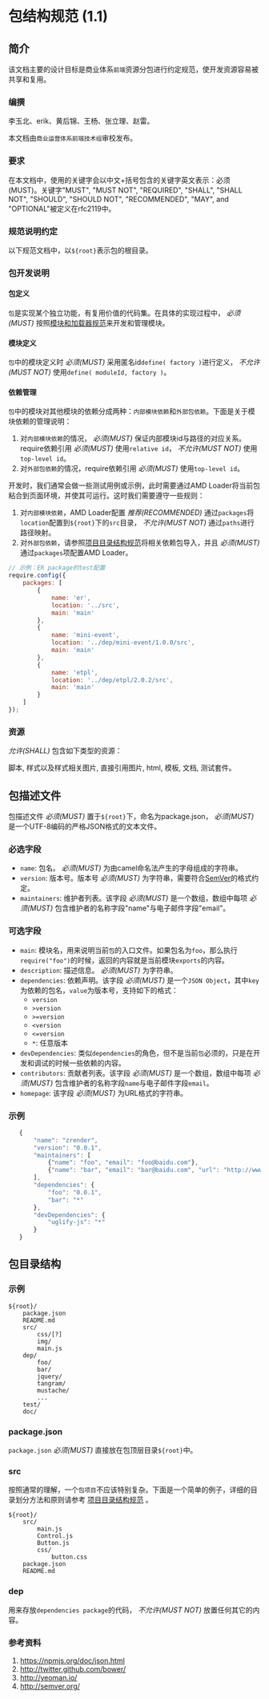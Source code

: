 # 包结构规范 (1.1)

## 简介

该文档主要的设计目标是商业体系`前端`资源分包进行约定规范，使开发资源容易被共享和复用。

### 编撰

李玉北、erik、黄后锦、王杨、张立理、赵雷。

本文档由`商业运营体系前端技术组`审校发布。

### 要求

在本文档中，使用的关键字会以中文+括号包含的关键字英文表示：必须(MUST)。关键字"MUST", "MUST NOT", "REQUIRED", "SHALL", "SHALL NOT", "SHOULD", "SHOULD NOT", "RECOMMENDED", "MAY", and "OPTIONAL"被定义在rfc2119中。

### 规范说明约定

以下规范文档中，以`${root}`表示包的根目录。

### 包开发说明

#### 包定义

`包`是实现某个独立功能，有复用价值的代码集。在具体的实现过程中， *必须(MUST)* 按照[模块和加载器规范](module.text)来开发和管理模块。

#### 模块定义

`包`中的模块定义时 *必须(MUST)* 采用匿名id`define( factory )`进行定义， *不允许(MUST NOT)* 使用`define( moduleId, factory )`。

#### 依赖管理

`包`中的模块对其他模块的依赖分成两种：`内部模块依赖`和`外部包依赖`。下面是关于模块依赖的管理说明：

1. 对`内部模块依赖`的情况， *必须(MUST)* 保证内部模块id与路径的对应关系。require依赖引用 *必须(MUST)* 使用`relative id`， *不允许(MUST NOT)* 使用`top-level id`。
2. 对`外部包依赖`的情况，require依赖引用 *必须(MUST)* 使用`top-level id`。

开发时，我们通常会做一些测试用例或示例，此时需要通过AMD Loader将当前包粘合到页面环境，并使其可运行。这时我们需要遵守一些规则：

1. 对`内部模块依赖`，AMD Loader配置 *推荐(RECOMMENDED)* 通过`packages`将`location`配置到`${root}`下的`src`目录， *不允许(MUST NOT)* 通过`paths`进行路径映射。
2. 对`外部包依赖`，请参照[项目目录结构规范](directory.md)将相关依赖包导入，并且 *必须(MUST)* 通过`packages`项配置AMD Loader。

```javascript
// 示例：ER package的test配置
require.config({
    packages: [
        {
            name: 'er',
            location: '../src',
            main: 'main'
        },
        {
            name: 'mini-event',
            location: '../dep/mini-event/1.0.0/src',
            main: 'main'
        },
        {
            name: 'etpl',
            location: '../dep/etpl/2.0.2/src',
            main: 'main'
        }
    ]
});
```

### 资源

*允许(SHALL)* 包含如下类型的资源：

脚本, 样式以及样式相关图片, 直接引用图片, html, 模板, 文档, 测试套件。

## 包描述文件

包描述文件 *必须(MUST)* 置于`${root}`下，命名为package.json， *必须(MUST)* 是一个UTF-8编码的严格JSON格式的文本文件。

### 必选字段

+ `name`: 包名。 *必须(MUST)* 为由camel命名法产生的字母组成的字符串。
+ `version`: 版本号。版本号 *必须(MUST)* 为字符串，需要符合[SemVer](http://semver.org/)的格式约定。
+ `maintainers`: 维护者列表。该字段 *必须(MUST)* 是一个数组，数组中每项 *必须(MUST)* 包含维护者的名称字段"name"与电子邮件字段"email"。

### 可选字段

+ `main`: 模块名，用来说明当前`包`的入口文件。如果包名为`foo`，那么执行`require("foo")`的时候，返回的内容就是当前模块`exports`的内容。
+ `description`: 描述信息。 *必须(MUST)* 为字符串。
+ `dependencies`: 依赖声明。该字段 *必须(MUST)* 是一个`JSON Object`，其中`key`为依赖的包名，`value`为版本号，支持如下的格式：
    + `version`
    + `>version`
    + `>=version`
    + `<version`
    + `<=version`
    + `*`: 任意版本
+ `devDependencies`: 类似`dependencies`的角色，但不是当前`包`必须的，只是在开发和调试的时候一些依赖的内容。
+ `contributors`: 贡献者列表。该字段 *必须(MUST)* 是一个数组，数组中每项 *必须(MUST)* 包含维护者的名称字段`name`与电子邮件字段`email`。
+ `homepage`: 该字段 *必须(MUST)* 为URL格式的字符串。

### 示例

 ```JavaScript
    {
        "name": "zrender",
        "version": "0.0.1",
        "maintainers": [
            {"name": "foo", "email": "foo@baidu.com"},
            {"name": "bar", "email": "bar@baidu.com", "url": "http://www.baidu.com/bar"}
        ],
        "dependencies": {
            "foo": "0.0.1",
            "bar": "*"
        },
        "devDependencies": {
            "uglify-js": "*"
        }
    }
```


## 包目录结构

### 示例

    ${root}/
        package.json
        README.md
        src/
            css/[?]
            img/
            main.js
        dep/
            foo/
            bar/
            jquery/
            tangram/
            mustache/
            ...
        test/
        doc/

### package.json

`package.json` *必须(MUST)* 直接放在包顶层目录`${root}`中。

### src

按照通常的理解，一个`包项目`不应该特别复杂。下面是一个简单的例子，详细的目录划分方法和原则请参考 [项目目录结构规范](directory.md) 。

    ${root}/
        src/
            main.js
            Control.js
            Button.js
            css/
                button.css
        package.json
        README.md

### dep

用来存放`dependencies package`的代码， *不允许(MUST NOT)* 放置任何其它的内容。


### 参考资料

1. <https://npmjs.org/doc/json.html>
2. <http://twitter.github.com/bower/>
3. <http://yeoman.io/>
4. <http://semver.org/>

